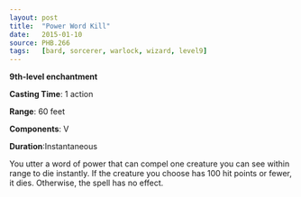 ```yaml
---
layout: post
title:  "Power Word Kill"
date:   2015-01-10
source: PHB.266
tags:   [bard, sorcerer, warlock, wizard, level9]
---
```


**9th-level enchantment**

**Casting Time**: 1 action

**Range**: 60 feet

**Components**: V

**Duration**:Instantaneous

You utter a word of power that can compel one creature you can see within range to die instantly.  If the creature you choose has 100 hit points or fewer, it dies. Otherwise, the spell has no effect.
